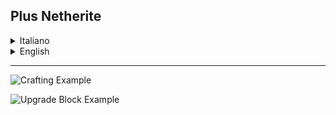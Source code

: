 ## Plus Netherite

<details>
<summary>Italiano</summary>

**Questo Datapack aggiunge nuove ricette per ottenere la Netherite.**

Nel Minecraft vanilla, la Netherite si ottiene solo trovando i Detriti Antichi (Ancient Debris) nel Nether e combinandoli con lingotti d'oro.  

Con questo datapack puoi ottenere la Netherite attraverso **ricette aggiuntive**, che rendono il processo più veloce e meno ripetitivo.

</details>

<details>
<summary>English</summary>

**This Datapack adds new recipes for obtaining Netherite.**

In vanilla Minecraft, Netherite can only be obtained by finding Ancient Debris in the Nether and combining it with gold ingots.  

With this datapack, you can obtain Netherite through **additional recipes** that make the process faster and less repetitive.

</details>

---
![Crafting Example](https://cdn.modrinth.com/data/CcnisAuz/images/c60f1aad60dc01d81060e99231c8bfd9fb23f1f2.png)

![Upgrade Block Example](https://cdn.modrinth.com/data/CcnisAuz/images/3c05e15a6f7b2e38d015914d86ebb5bde4a2f702.png)
